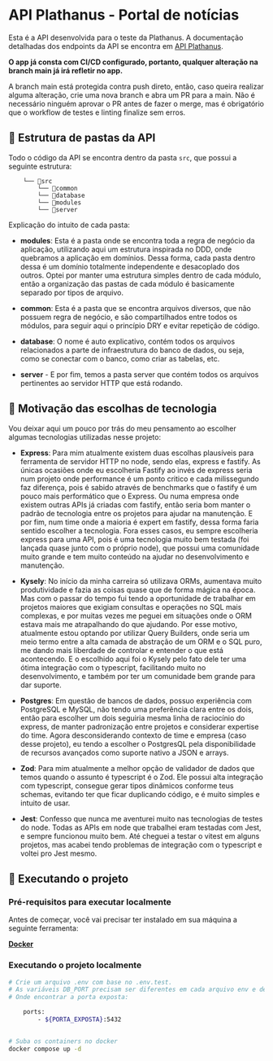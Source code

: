 # API Plathanus - Portal de notícias

Esta é a API desenvolvida para o teste da Plathanus. A documentação detalhadas dos endpoints da API se encontra em [API Plathanus](https://api-plathanus.utamo.com.br/docs/).

**O app já consta com CI/CD configurado, portanto, qualquer alteração na branch main já irá refletir no app.**

A branch main está protegida contra push direto, então, caso queira realizar alguma alteração, crie uma nova branch e abra um PR para a main. Não é necessário ninguém aprovar o PR antes de fazer o merge, mas é obrigatório que o workflow de testes e linting finalize sem erros. 

## 📁 Estrutura de pastas da API
Todo o código da API se encontra dentro da pasta `src`, que possui a seguinte estrutura:

```
    └── 📁src
        └── 📁common
        └── 📁database
        └── 📁modules
        └── 📁server
```
Explicação do intuito de cada pasta:

- **modules**: Esta é a pasta onde se encontra toda a regra de negócio da aplicação, utilizando aqui um estrutura inspirada no DDD, onde quebramos a aplicação em domínios. Dessa forma, cada pasta dentro dessa é um domínio totalmente independente e desacoplado dos outros. Optei por manter uma estrutura simples dentro de cada módulo, então a organização das pastas de cada módulo é basicamente separado por tipos de arquivo.

- **common**: Esta é a pasta que se encontra arquivos diversos, que não possuem regra de negócio, e são compartilhados entre todos os módulos, para seguir aqui o princípio DRY e evitar repetição de código.

- **database**: O nome é auto explicativo, contém todos os arquivos relacionados a parte de infraestrutura do banco de dados, ou seja, como se conectar com o banco, como criar as tabelas, etc. 

- **server** - E por fim, temos a pasta server que contém todos os arquivos pertinentes ao servidor HTTP que está rodando. 

## 💭 Motivação das escolhas de tecnologia
Vou deixar aqui um pouco por trás do meu pensamento ao escolher algumas tecnologias utilizadas nesse projeto:

- **Express**: Para mim atualmente existem duas escolhas plausíveis para ferramenta de servidor HTTP no node, sendo elas, express e fastify. As únicas ocasiões onde eu escolheria Fastify ao invés de express seria num projeto onde performance é um ponto critico e cada milissegundo faz diferença, pois é sabido através de benchmarks que o fastify é um pouco mais performático que o Express. Ou numa empresa onde existem outras APIs já criadas com fastify, então seria bom manter o padrão de tecnologia entre os projetos para ajudar na manutenção. E por fim, num time onde a maioria é expert em fastify, dessa forma faria sentido escolher a tecnologia. Fora esses casos, eu sempre escolheria express para uma API, pois é uma tecnologia muito bem testada (foi lançada quase junto com o próprio node), que possui uma comunidade muito grande e tem muito conteúdo na ajudar no desenvolvimento e manutenção.

- **Kysely**: No início da minha carreira só utilizava ORMs, aumentava muito produtividade e fazia as coisas quase que de forma mágica na época. Mas com o passar do tempo fui tendo a oportunidade de trabalhar em projetos maiores que exigiam consultas e operações no SQL mais complexas, e por muitas vezes me peguei em situações onde o ORM estava mais me atrapalhando do que ajudando. Por esse motivo, atualmente estou optando por utilizar Query Builders, onde seria um meio termo entre a alta camada de abstração de um ORM e o SQL puro, me dando mais liberdade de controlar e entender o que está acontecendo. E o escolhido aqui foi o Kysely pelo fato dele ter uma ótima integração com o typescript, facilitando muito no desenvolvimento, e também por ter um comunidade bem grande para dar suporte.  

- **Postgres**: Em questão de bancos de dados, possuo experiência com PostgreSQL e MySQL, não tendo uma preferência clara entre os dois, então para escolher um dois seguiria mesma linha de raciocínio do express, de manter padronização entre projetos e considerar expertise do time. Agora desconsiderando contexto de time e empresa (caso desse projeto), eu tendo a escolher o PostgresQL pela disponibilidade de recursos avançados como suporte nativo a JSON e arrays. 

- **Zod**: Para mim atualmente a melhor opção de validador de dados que temos quando o assunto é typescript é o Zod. Ele possui alta integração com typescript, consegue gerar tipos dinâmicos conforme teus schemas, evitando ter que ficar duplicando código, e é muito simples e intuito de usar.

- **Jest**: Confesso que nunca me aventurei muito nas tecnologias de testes do node. Todas as APIs em node que trabalhei eram testadas com Jest, e sempre funcionou muito bem. Até cheguei a testar o vitest em alguns projetos, mas acabei tendo problemas de integração com o typescript e voltei pro Jest mesmo.

 
## 🔧 Executando o projeto
### Pré-requisitos para executar localmente

Antes de começar, você vai precisar ter instalado em sua máquina a seguinte ferramenta:

**[Docker](https://www.docker.com)**

### Executando o projeto localmente

```bash
# Crie um arquivo .env com base no .env.test. 
# As variáveis DB_PORT precisam ser diferentes em cada arquivo env e devem ser as mesmas que estão na porta exposta dos containers no arquivo docker-compose.yml. 
# Onde encontrar a porta exposta:

    ports:
        - ${PORTA_EXPOSTA}:5432


# Suba os containers no docker 
docker compose up -d
```
